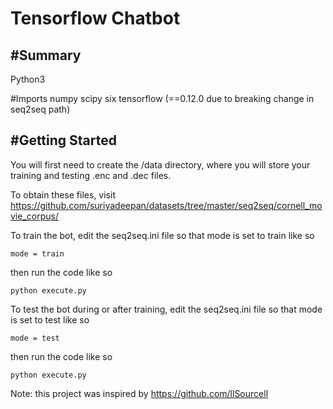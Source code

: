 Tensorflow Chatbot
===============

#Summary
-------------------
Python3

#Imports
numpy
scipy
six
tensorflow (==0.12.0 due to breaking change in seq2seq path)

#Getting Started
-------------------
You will first need to create the /data directory, where you will store your training and testing .enc and .dec files.

To obtain these files, visit https://github.com/suriyadeepan/datasets/tree/master/seq2seq/cornell_movie_corpus/

To train the bot, edit the seq2seq.ini file so that mode is set to train like so
```
mode = train
```
then run the code like so
```
python execute.py
```
To test the bot during or after training, edit the seq2seq.ini file so that mode is set to test like so
```
mode = test
```
then run the code like so
```
python execute.py
```

Note: this project was inspired by https://github.com/llSourcell
